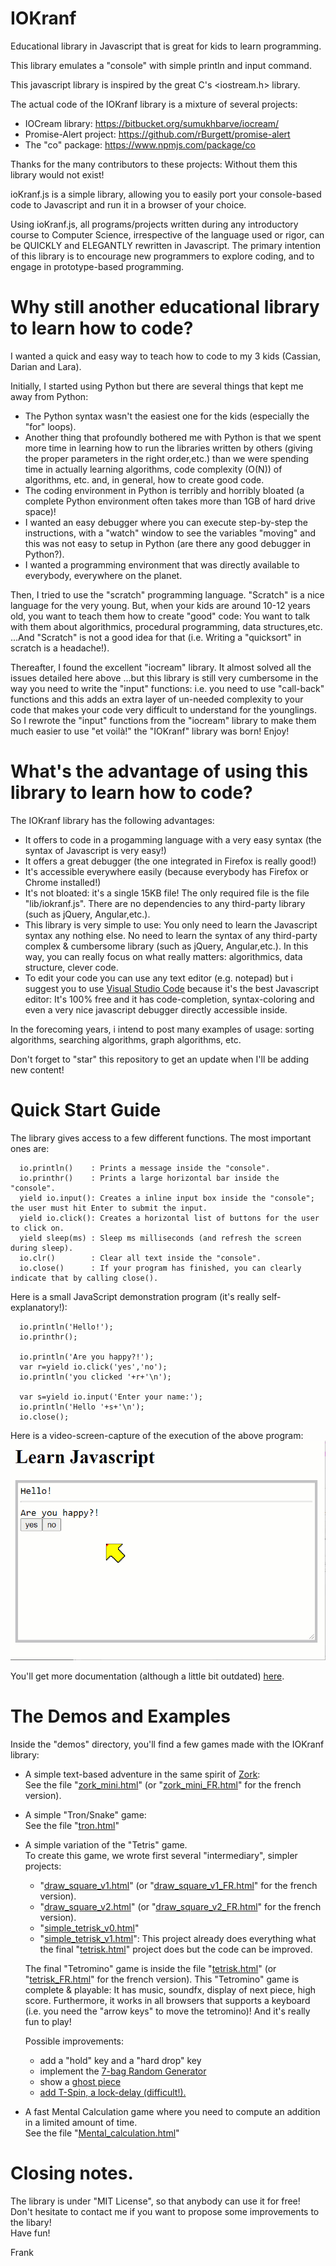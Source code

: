 # IOKranf

Educational library in Javascript that is great for kids to learn programming. 

This library emulates a "console" with simple println and input command. 

This javascript library is inspired by the great C's <iostream.h> library. 

The actual code of the IOKranf library is a mixture of several projects:
* IOCream library: https://bitbucket.org/sumukhbarve/iocream/
* Promise-Alert project: https://github.com/rBurgett/promise-alert
* The "co" package: https://www.npmjs.com/package/co

Thanks for the many contributors to these projects: Without them this library would not exist!

ioKranf.js is a simple library, allowing you to easily port your console-based code to Javascript and run it in a browser of your choice. 

Using ioKranf.js, all programs/projects written during any introductory course to Computer Science, irrespective of the language used or rigor, can be QUICKLY and ELEGANTLY rewritten in Javascript. The primary intention of this library is to encourage new programmers to explore coding, and to engage in prototype-based programming.


# Why still another educational library to learn how to code?

I wanted a quick and easy way to teach how to code to my 3 kids (Cassian, Darian and Lara).

Initially, I started using Python but there are several things that kept me away from Python:
* The Python syntax wasn't the easiest one for the kids (especially the "for" loops).
* Another thing that profoundly bothered me with Python is that we spent more time in learning how to run the libraries written by others (giving the proper parameters in the right order,etc.) than we were spending time in actually learning algorithms, code complexity (O(N)) of algorithms, etc. and, in general, how to create good code.
* The coding environment in Python is terribly and horribly bloated (a complete Python environment often takes more than 1GB of hard drive space)!
* I wanted an easy debugger where you can execute step-by-step the instructions, with a "watch" window to see the variables "moving" and this was not easy to setup in Python (are there any good debugger in Python?).
* I wanted a programming environment that was directly available to everybody, everywhere on the planet.

Then, I tried to use the "scratch" programming language. "Scratch" is a nice language for the very young. But, when your kids are around 10-12 years old, you want to teach them how to create "good" code: You want to talk with them about algorithmics, procedural programming, data structures,etc. ...And "Scratch" is not a good idea for that (i.e. Writing a "quicksort" in scratch is a headache!).

Thereafter, I found the excellent "iocream" library. It almost solved all the issues detailed here above ...but this library is still very cumbersome in the way you need to write the "input" functions: i.e. you need to use "call-back" functions and this adds an extra layer of un-needed complexity to your code that makes your code very difficult to understand for the younglings. So I rewrote the "input" functions from the "iocream" library to make them much easier to use "et voilà!" the "IOKranf" library was born! Enjoy!


# What's the advantage of using this library to learn how to code?

The IOKranf library has the following advantages: 
* It offers to code in a progamming language with a very easy syntax (the syntax of Javascript is very easy!) 
* It offers a great debugger (the one integrated in Firefox is really good!)
* It's accessible everywhere easily (because everybody has Firefox or Chrome installed!)
* It's not bloated: it's a single 15KB file! The only required file is the file "lib/iokranf.js". There are no dependencies to any third-party library (such as jQuery, Angular,etc.). 
* This library is very simple to use: You only need to learn the Javascript syntax any nothing else. No need to learn the syntax of any third-party complex & cumbersome library (such as jQuery, Angular,etc.). In this way, you can really focus on what really matters: algorithmics, data structure, clever code.
* To edit your code you can use any text editor (e.g. notepad) but i suggest you to use <a href="https://code.visualstudio.com/">Visual Studio Code</a> because it's the best Javascript editor: It's 100% free and it has code-completion, syntax-coloring and even a very nice javascript debugger directly accessible inside.

In the forecoming years, i intend to post many examples of usage: sorting algorithms, searching algorithms, graph algorithms, etc.

Don't forget to "star" this repository to get an update when I'll be adding new content!


# Quick Start Guide

The library gives access to a few different functions. The most important ones are:
```
  io.println()    : Prints a message inside the "console".
  io.printhr()    : Prints a large horizontal bar inside the "console".
  yield io.input(): Creates a inline input box inside the "console"; the user must hit Enter to submit the input.
  yield io.click(): Creates a horizontal list of buttons for the user to click on.
  yield sleep(ms) : Sleep ms milliseconds (and refresh the screen during sleep).
  io.clr()        : Clear all text inside the "console".
  io.close()      : If your program has finished, you can clearly indicate that by calling close().
```

Here is a small JavaScript demonstration program (it's really self-explanatory!):
```
  io.println('Hello!');
  io.printhr();
    
  io.println('Are you happy?!');
  var r=yield io.click('yes','no');
  io.println('you clicked '+r+'\n');
	
  var s=yield io.input('Enter your name:');
  io.println('Hello '+s+'\n');
  io.close();
```

Here is a video-screen-capture of the execution of the above program:
![demo_gif](https://github.com/Kranf99/IOKranf/blob/main/demo.gif)

You'll get more documentation (although a little bit outdated) <a href="https://bitbucket.org/sumukhbarve/iocream/src" target="_blank">here</a>.

# The Demos and Examples

Inside the "demos" directory, you'll find a few games made with the IOKranf library:
* A simple text-based adventure in the same spirit of <a target="_blank" href="https://en.wikipedia.org/wiki/Zork">Zork</a>: <br>
  See the file "[zork_mini.html](demos/zork_mini.html)" (or "[zork_mini_FR.html](demos/zork_mini_FR.html)" for the french version).
  
* A simple "Tron/Snake" game: <br>
  See the file "[tron.html](demos/tron.html)"
  
* A simple variation of the "Tetris" game.<br>
  To create this game, we wrote first several "intermediary", simpler projects:
   - "[draw_square_v1.html](demos/draw_square_v1.html)" (or "[draw_square_v1_FR.html](demos/draw_square_v1_FR.html)" for the french version).
   - "[draw_square_v2.html](demos/draw_square_v2.html)" (or "[draw_square_v2_FR.html](demos/draw_square_v2_FR.html)" for the french version).
   - "[simple_tetrisk_v0.html](demos/simple_tetrisk_v0.html)"
   - "[simple_tetrisk_v1.html](demos/simple_tetrisk_v1.html)": This project already does everything what the final "[tetrisk.html](demos/tetrisk.html)" project does but the code can be improved.
   
  The final "Tetromino" game is inside the file "[tetrisk.html](demos/tetrisk.html)" (or "[tetrisk_FR.html](demos/tetrisk_FR.html)" for the french version).
  This "Tetromino" game is complete & playable: It has music, soundfx, display of next piece, high score.
  Furthermore, it works in all browsers that supports a keyboard (i.e. you need the "arrow keys" to move the tetromino)!
  And it's really fun to play!
  
  Possible improvements: 
   - add a "hold" key and a "hard drop" key 
   - implement the <a target="_blank" href="https://tetris.fandom.com/wiki/Random_Generator">7-bag Random Generator</a>
   - show a <a target="_blank" href="https://tetris.fandom.com/wiki/Ghost_piece">ghost piece</a>
   - <a target="_blank" href="https://tetris.fandom.com/wiki/Tetris_Guideline">add T-Spin, a lock-delay (difficult!).</a>
   
* A fast Mental Calculation game where you need to compute an addition in a limited amount of time.<br>
  See the file "[Mental_calculation.html](demos/Mental_calculation.html)"
  
# Closing notes.

The library is under "MIT License", so that anybody can use it for free!<br>
Don't hesitate to contact me if you want to propose some improvements to the libary!<br>
Have fun!

Frank
